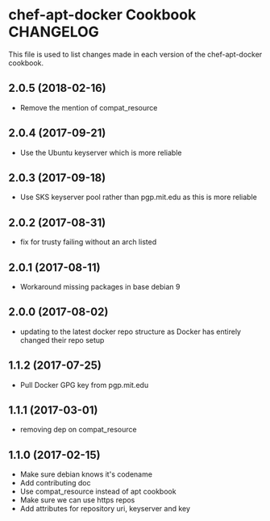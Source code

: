 # chef-apt-docker Cookbook CHANGELOG

This file is used to list changes made in each version of the chef-apt-docker cookbook.

## 2.0.5 (2018-02-16)

- Remove the mention of compat_resource

## 2.0.4 (2017-09-21)

- Use the Ubuntu keyserver which is more reliable

## 2.0.3 (2017-09-18)

- Use SKS keyserver pool rather than pgp.mit.edu as this is more reliable

## 2.0.2 (2017-08-31)

- fix for trusty failing without an arch listed

## 2.0.1 (2017-08-11)

- Workaround missing packages in base debian 9

## 2.0.0 (2017-08-02)

- updating to the latest docker repo structure as Docker has entirely changed their repo setup

## 1.1.2 (2017-07-25)

- Pull Docker GPG key from pgp.mit.edu

## 1.1.1 (2017-03-01)

- removing dep on compat_resource

## 1.1.0 (2017-02-15)

- Make sure debian knows it's codename
- Add contributing doc
- Use compat_resource instead of apt cookbook
- Make sure we can use https repos
- Add attributes for repository uri, keyserver and key

